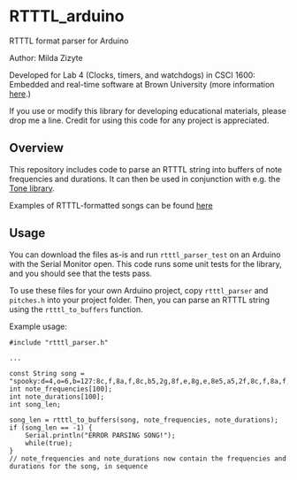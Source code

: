 # RTTTL_arduino
RTTTL format parser for Arduino

Author: Milda Zizyte

Developed for Lab 4 (Clocks, timers, and watchdogs) in CSCI 1600: Embedded and real-time software at Brown University (more information [here](https://cs.brown.edu/courses/info/csci1600/).)

If you use or modify this library for developing educational materials, please drop me a line. Credit for using this code for any project is appreciated.

## Overview

This repository includes code to parse an RTTTL string into buffers of note frequencies and durations. It can then be used in conjunction with e.g. the [Tone library](https://github.com/daniel-centore/arduino-tone-library).

Examples of RTTTL-formatted songs can be found [here](http://www.cellringtones.com/)

## Usage

You can download the files as-is and run `rtttl_parser_test` on an Arduino with the Serial Monitor open. This code runs some unit tests for the library, and you should see that the tests pass.

To use these files for your own Arduino project, copy `rtttl_parser` and `pitches.h` into your project folder. Then, you can parse an RTTTL string using the `rtttl_to_buffers` function.

Example usage:

```
#include "rtttl_parser.h"

...

const String song = "spooky:d=4,o=6,b=127:8c,f,8a,f,8c,b5,2g,8f,e,8g,e,8e5,a5,2f,8c,f,8a,f,8c,b5,2g,8f,e,8c,d,8e,1f,8c,8d,8e,8f,1p,8d,8e,8f_,8g,1p,8d,8e,8f_,8g,p,8d,8e,8f_,8g,p,c,8e,1f";
int note_frequencies[100];
int note_durations[100];
int song_len;

song_len = rtttl_to_buffers(song, note_frequencies, note_durations);
if (song_len == -1) {
    Serial.println("ERROR PARSING SONG!");
    while(true);
}
// note_frequencies and note_durations now contain the frequencies and durations for the song, in sequence
```
  
